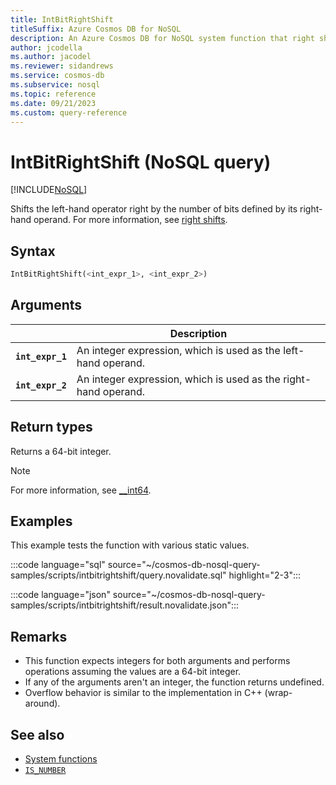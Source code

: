 ```yaml
---
title: IntBitRightShift
titleSuffix: Azure Cosmos DB for NoSQL
description: An Azure Cosmos DB for NoSQL system function that right shifts one number by a specific number of bits.
author: jcodella
ms.author: jacodel
ms.reviewer: sidandrews
ms.service: cosmos-db
ms.subservice: nosql
ms.topic: reference
ms.date: 09/21/2023
ms.custom: query-reference
---
```


# IntBitRightShift (NoSQL query)

[!INCLUDE[NoSQL](../../includes/appliesto-nosql.md)]

Shifts the left-hand operator right by the number of bits defined by its right-hand operand. For more information, see [right shifts](/cpp/cpp/left-shift-and-right-shift-operators-input-and-output).

## Syntax

```sql
IntBitRightShift(<int_expr_1>, <int_expr_2>)
```

## Arguments

| | Description |
| --- | --- |
| **`int_expr_1`** | An integer expression, which is used as the left-hand operand. |
| **`int_expr_2`** | An integer expression, which is used as the right-hand operand. |

## Return types

Returns a 64-bit integer.

> [!NOTE]
> For more information, see [__int64](/cpp/cpp/int8-int16-int32-int64).

## Examples

This example tests the function with various static values.

:::code language="sql" source="~/cosmos-db-nosql-query-samples/scripts/intbitrightshift/query.novalidate.sql" highlight="2-3":::

:::code language="json" source="~/cosmos-db-nosql-query-samples/scripts/intbitrightshift/result.novalidate.json":::

## Remarks

- This function expects integers for both arguments and performs operations assuming the values are a 64-bit integer.
- If any of the arguments aren't an integer, the function returns undefined.
- Overflow behavior is similar to the implementation in C++ (wrap-around).

## See also

- [System functions](system-functions.yml)
- [`IS_NUMBER`](is-number.md)
